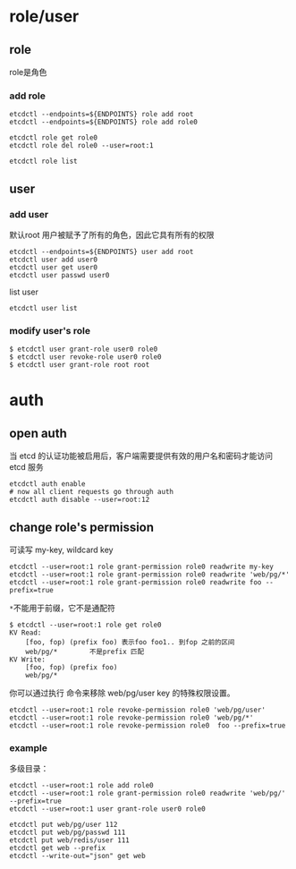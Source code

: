 # role/user
## role
role是角色
### add role
    etcdctl --endpoints=${ENDPOINTS} role add root
    etcdctl --endpoints=${ENDPOINTS} role add role0

    etcdctl role get role0
    etcdctl role del role0 --user=root:1

    etcdctl role list

## user
### add user
默认root 用户被赋予了所有的角色，因此它具有所有的权限

    etcdctl --endpoints=${ENDPOINTS} user add root
    etcdctl user add user0
    etcdctl user get user0
    etcdctl user passwd user0

list user

    etcdctl user list

### modify user's role
    $ etcdctl user grant-role user0 role0
    $ etcdctl user revoke-role user0 role0
    $ etcdctl user grant-role root root

# auth
## open auth
当 etcd 的认证功能被启用后，客户端需要提供有效的用户名和密码才能访问 etcd 服务

    etcdctl auth enable
    # now all client requests go through auth
    etcdctl auth disable --user=root:12

## change role's permission
可读写 my-key, wildcard key

    etcdctl --user=root:1 role grant-permission role0 readwrite my-key
    etcdctl --user=root:1 role grant-permission role0 readwrite 'web/pg/*'
    etcdctl --user=root:1 role grant-permission role0 readwrite foo --prefix=true

`*`不能用于前缀，它不是通配符

    $ etcdctl --user=root:1 role get role0
    KV Read:
        [foo, fop) (prefix foo) 表示foo foo1.. 到fop 之前的区间
        web/pg/*        不是prefix 匹配
    KV Write:
        [foo, fop) (prefix foo)
        web/pg/*


你可以通过执行 命令来移除 web/pg/user key 的特殊权限设置。

    etcdctl --user=root:1 role revoke-permission role0 'web/pg/user' 
    etcdctl --user=root:1 role revoke-permission role0 'web/pg/*' 
    etcdctl --user=root:1 role revoke-permission role0  foo --prefix=true

### example
多级目录：

    etcdctl --user=root:1 role add role0
    etcdctl --user=root:1 role grant-permission role0 readwrite 'web/pg/' --prefix=true
    etcdctl --user=root:1 user grant-role user0 role0

    etcdctl put web/pg/user 112
    etcdctl put web/pg/passwd 111
    etcdctl put web/redis/user 111
    etcdctl get web --prefix
    etcdctl --write-out="json" get web


